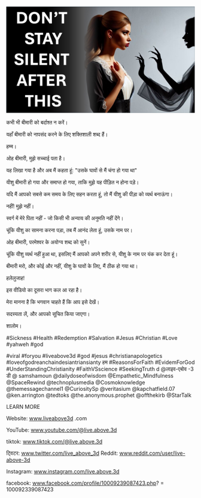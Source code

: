 ![Video cover image](../cover.jpeg "cover-photo")

कभी भी बीमारी को बर्दाश्त न करें।

यहाँ बीमारी को नापसंद करने के लिए शक्तिशाली शब्द हैं।

हम्म।

ओह बीमारी, मुझे सच्चाई पता है।

यह लिखा गया है और अब मैं कहता हूं: "उसके घावों से मैं चंगा हो गया था"

यीशु बीमारी हो गया और समाप्त हो गया, ताकि मुझे यह पीड़ित न होना पड़े।

यदि मैं आपको सबसे कम समय के लिए सहन करता हूं, तो मैं यीशु की पीड़ा को व्यर्थ बनाऊंगा।

नहीं! मुझे नहीं।

स्वर्ग में मेरे पिता नहीं - जो किसी भी अन्याय की अनुमति नहीं देंगे।

चूंकि यीशु का सामना करना पड़ा, तब मैं आनंद लेता हूं, उसके नाम पर।

ओह बीमारी, परमेश्वर के अयोग्य शब्द को सुनें।

चूंकि यीशु व्यर्थ नहीं हुआ था, इसलिए मैं आपको अपने शरीर से, यीशु के नाम पर यंक कर देता हूं।

बीमारी मरो, और कोई और नहीं, यीशु के घावों के लिए, मैं ठीक हो गया था।

हलेलुजाह!

इस वीडियो का दूसरा भाग कल आ रहा है।

मेरा मानना ​​है कि भगवान चाहते हैं कि आप इसे देखें।

सदस्यता लें, और आपको सूचित किया जाएगा।

शालोम।


#Sickness #Health #Redemption #Salvation #Jesus #Christian #Love #yahweh #god

#viral #foryou #liveabove3d #god #jesus #christianapologetics #loveofgodreanchaindesiantriansianty हम #ReasonsForFaith #EvidemForGod #UnderStandingChristianity #FaithVSscience #SeekingTruth d @लाइव-एबोव -3 डी @ samshamoun @dailydoseofwisdom @Empathetic_Mindfulness @SpaceRewind @technoplusmedia @Cosmoknowledge @themessagechannel1 @CuriositySp @veritasium @kapchatfield.07 @ken.arrington @tedtoks @the.anonymous.prophet @offthekirb @StarTalk

LEARN MORE


Website: www.liveabove3d .com

YouTube: www.youtube.com/@live.above.3d

 tiktok: www.tiktok.com/@live.above.3d

ट्विटर: www.twitter.com/live_above_3d   Reddit: www.reddit.com/user/live-above-3d

Instagram: www.instagram.com/live.above.3d

facebook: www.facebook.com/profile/10009239087423.php? = 100092339087423

